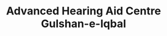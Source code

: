 ---
title: "Advanced Hearing Aid Centre Gulshan-e-Iqbal"
url: /karachi/advanced-hearing-aid-centre-gulshan-e-iqbal/
shop: hearing aids
---
